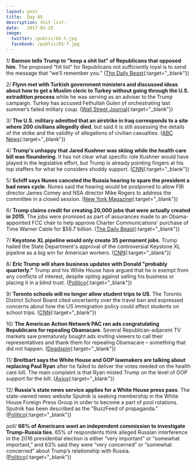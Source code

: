 ```yaml
---
layout: post
title:  Day 65
description: Shit list.
date:   2017-03-25
image:
  twitter: /public/65-t.jpg
  facebook: /public/65-f.jpg
---
```


1/ **Bannon tells Trump to "keep a shit list" of Republicans that opposed him**. The proposed “hit list” for Republicans not sufficiently loyal is to send the message that “we’ll remember you.” ([The Daily Beast](http://www.thedailybeast.com/articles/2017/03/24/bannon-tells-trump-keep-a-shit-list-of-republicans-who-opposed-you.html){:target="_blank"})

2/ **Flynn met with Turkish government ministers and discussed ideas about how to get a Muslim cleric to Turkey without going through the U.S. extradition process** while he was serving as an adviser to the Trump campaign. Turkey has accused Fethullah Gulen of orchestrating last summer’s failed military coup. ([Wall Street Journal](https://www.wsj.com/articles/ex-cia-director-mike-flynn-and-turkish-officials-discussed-removal-of-erdogan-foe-from-u-s-1490380426){:target="_blank"})

3/ **The U.S. military admitted that an airstrike in Iraq corresponds to a site where 200 civilians allegedly died**, but said it is still assessing the details of the strike and the validity of allegations of civilian casualties. ([ABC News](http://abcnews.go.com/International/us-reviewing-airstrikes-iraq-syria-killed-100s-civilians/story?id=46361783){:target="_blank"})

4/ **Trump's unhappy that Jared Kushner was skiing while the health care bill was floundering**. It has not clear what specific role Kushner would have played in the legislative effort, but Trump is already pointing fingers at his top staffers for what he considers shoddy support. ([CNN](http://www.cnn.com/2017/03/24/politics/jared-kushner-aspen-ski-trip-obamacare/){:target="_blank"})

5/ **Schiff says Nunes canceled the Russia hearing to spare the president a bad news cycle**. Nunes said the hearing would be postponed to allow FBI director James Comey and NSA director Mike Rogers to address the committee in a closed session. ([New York Magazine](http://nymag.com/daily/intelligencer/2017/03/schiff-says-nunes-canceled-russia-hearing-to-protect-trump.html?mid=full-rss-di){:target="_blank"})

6/ **Trump claims credit for creating 20,000 jobs that were actually created in 2015**. The jobs were promised as part of assurances made to an Obama-appointed FCC chair to help approve Charter Communications' purchase of Time Warner Cable for $56.7 billion. ([The Daily Beast](http://www.thedailybeast.com/articles/2017/03/24/donald-trump-claims-credit-for-creating-20-000-that-were-actually-promised-in-2015.html){:target="_blank"})

7/ **Keystone XL pipeline would only create 35 permanent jobs**. Trump hailed the State Department's approval of the controversial Keystone XL pipeline as a big win for American workers. ([CNN](http://money.cnn.com/2017/03/24/investing/keystone-pipeline-jobs-trump/index.html){:target="_blank"})

8/ **Eric Trump will share business updates with Donald "probably quarterly."** Trump and his White House have argued that he is exempt from any conflicts of interest, despite opting against selling his business or placing it in a blind trust. ([Politico](https://secure.politico.com/story/2017/03/eric-trump-sharing-business-updates-father-236464){:target="_blank"})

9/ **Toronto schools will no longer allow student trips to US**. The Toronto District School Board cited uncertainty over the travel ban and expressed concerns about how the US immigration policy could affect students on school trips. ([CNN](http://www.cnn.com/2017/03/24/politics/toronto-school-us-travel-ban/index.html){:target="_blank"})

10/ **The American Action Network PAC ran ads congratulating Republicans for repealing Obamacare**. Several Republican-adjacent TV markets saw prematurely bought ads inviting viewers to call their representatives and thank them for repealing Obamacare – something that did not happen. ([Deadspin](https://screengrabber.deadspin.com/basketball-fans-treated-to-ads-congratulating-republica-1793629526){:target="_blank"})

11/ **Breitbart says the White House and GOP lawmakers are talking about replacing Paul Ryan** after he failed to deliver the votes needed on the health care bill. The main complaint is that Ryan misled Trump on the level of GOP support for the bill. ([Axios](https://www.axios.com/wh-and-gop-lawmakers-talking-about-replacing-paul-ryan-2328550603.html){:target="_blank"})

12/ **Russia's state news service applies for a White House press pass**. The state-owned news website Sputnik is seeking membership in the White House Foreign Press Group in order to become a part of pool rotations. Sputnik has been described as the "BuzzFeed of propaganda." ([Politico](https://secure.politico.com/blogs/on-media/2017/03/sputnik-news-white-house-press-pass-russia-236481){:target="_blank"})

poll/ **66% of Americans want an independent commission to investigate Trump-Russia ties**. 65% of respondents think alleged Russian interference in the 2016 presidential election is either “very important” or “somewhat important,” and 63% said they were “very concerned” or “somewhat concerned” about Trump’s relationship with Russia. ([Politico](https://secure.politico.com/story/2017/03/poll-trump-russia-investigation-independent-commission-236470){:target="_blank"})